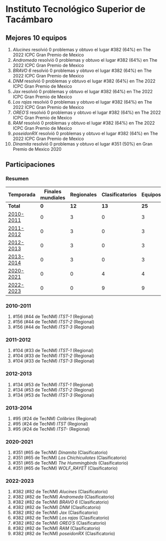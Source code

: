 # Instituto Tecnológico Superior de Tacámbaro

## Mejores 10 equipos

1. _Alucines_ resolvió 0 problemas y obtuvo el lugar #382 (64%) en The 2022 ICPC Gran Premio de Mexico
1. _Andromeda_ resolvió 0 problemas y obtuvo el lugar #382 (64%) en The 2022 ICPC Gran Premio de Mexico
1. _BRAVO 6_ resolvió 0 problemas y obtuvo el lugar #382 (64%) en The 2022 ICPC Gran Premio de Mexico
1. _DNM_ resolvió 0 problemas y obtuvo el lugar #382 (64%) en The 2022 ICPC Gran Premio de Mexico
1. _Jax_ resolvió 0 problemas y obtuvo el lugar #382 (64%) en The 2022 ICPC Gran Premio de Mexico
1. _Los rajas_ resolvió 0 problemas y obtuvo el lugar #382 (64%) en The 2022 ICPC Gran Premio de Mexico
1. _OREO´S_ resolvió 0 problemas y obtuvo el lugar #382 (64%) en The 2022 ICPC Gran Premio de Mexico
1. _RAM_ resolvió 0 problemas y obtuvo el lugar #382 (64%) en The 2022 ICPC Gran Premio de Mexico
1. _poseidonRX_ resolvió 0 problemas y obtuvo el lugar #382 (64%) en The 2022 ICPC Gran Premio de Mexico
1. _Dinamita_ resolvió 0 problemas y obtuvo el lugar #351 (50%) en Gran Premio de Mexico 2020

## Participaciones

### Resumen

| Temporada | Finales mundiales | Regionales | Clasificatorios | Equipos |
| --- | --- | --- | --- | --- |
| **Total** | **0** | **12** | **13** | **25** |
| [2010-2011](#2010-2011) | 0 | 3 | 0 | 3 |
| [2011-2012](#2011-2012) | 0 | 3 | 0 | 3 |
| [2012-2013](#2012-2013) | 0 | 3 | 0 | 3 |
| [2013-2014](#2013-2014) | 0 | 3 | 0 | 3 |
| [2020-2021](#2020-2021) | 0 | 0 | 4 | 4 |
| [2022-2023](#2022-2023) | 0 | 0 | 9 | 9 |

### 2010-2011

1. #156 (#44 de TecNM) _ITST-1_ (Regional)
1. #156 (#44 de TecNM) _ITST-2_ (Regional)
1. #156 (#44 de TecNM) _ITST-3_ (Regional)

### 2011-2012

1. #104 (#33 de TecNM) _ITST-1_ (Regional)
1. #104 (#33 de TecNM) _ITST-2_ (Regional)
1. #104 (#33 de TecNM) _ITST-3_ (Regional)

### 2012-2013

1. #134 (#53 de TecNM) _ITST-1_ (Regional)
1. #134 (#53 de TecNM) _ITST-2_ (Regional)
1. #134 (#53 de TecNM) _ITST-3_ (Regional)

### 2013-2014

1. #95 (#24 de TecNM) _Colibries_ (Regional)
1. #95 (#24 de TecNM) _ITST_ (Regional)
1. #95 (#24 de TecNM) _ITST-_ (Regional)

### 2020-2021

1. #351 (#65 de TecNM) _Dinamita_ (Clasificatorio)
1. #351 (#65 de TecNM) _Los Chichicuilotes_ (Clasificatorio)
1. #351 (#65 de TecNM) _The Hummingbirds_ (Clasificatorio)
1. #351 (#65 de TecNM) _WOLF_RAYET_ (Clasificatorio)

### 2022-2023

1. #382 (#82 de TecNM) _Alucines_ (Clasificatorio)
1. #382 (#82 de TecNM) _Andromeda_ (Clasificatorio)
1. #382 (#82 de TecNM) _BRAVO 6_ (Clasificatorio)
1. #382 (#82 de TecNM) _DNM_ (Clasificatorio)
1. #382 (#82 de TecNM) _Jax_ (Clasificatorio)
1. #382 (#82 de TecNM) _Los rajas_ (Clasificatorio)
1. #382 (#82 de TecNM) _OREO´S_ (Clasificatorio)
1. #382 (#82 de TecNM) _RAM_ (Clasificatorio)
1. #382 (#82 de TecNM) _poseidonRX_ (Clasificatorio)



